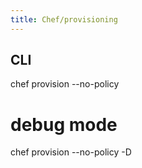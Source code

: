 ```yaml
---
title: Chef/provisioning
---
```


## CLI

  chef provision --no-policy
  # debug mode
  chef provision --no-policy -D
